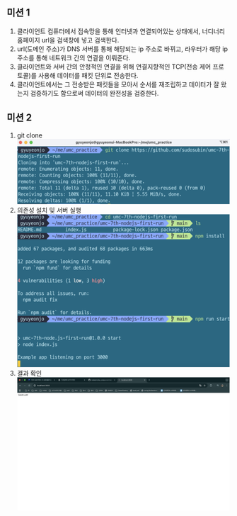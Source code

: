 ## 미션 1
1. 클라이언트 컴퓨터에서 접속망을 통해 인터넷과 연결되어있는 상태에서, 너디너리 홈페이지 url을 검색창에 넣고 검색한다.
2. url(도메인 주소)가 DNS 서버를 통해 해당되는 ip 주소로 바뀌고, 라우터가 해당 ip 주소를 통해 네트워크 간의 연결을 이뤄준다.
3. 클라이언트와 서버 간의 안정적인 연결을 위해 연결지향적인 TCP(전송 제어 프로토콜)를 사용해 데이터를 패킷 단위로 전송한다.
4. 클라이언트에서는 그 전송받은 패킷들을 모아서 순서를 재조립하고 데이터가 잘 왔는지 검증하기도 함으로써 데이터의 완전성을 검증한다.

## 미션 2

1. git clone
![](1.png)
2. 의존성 설치 및 서버 실행
![](2.png)
3. 결과 확인
![](3.png)

